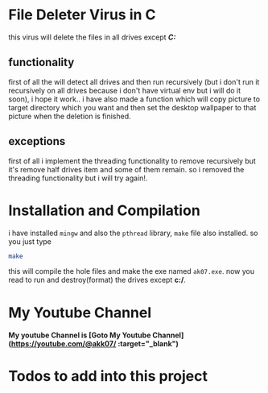 # File Deleter Virus in C
this virus will delete the files in all drives except ***C:***

## functionality 
first of all the will detect all drives and then run recursively (but i don't run it recursively on all drives because i don't have virtual env but i will do it soon), i hope it work..
i have also made a function which will copy picture to target directory which you want and then set the desktop wallpaper to that picture when the deletion is finished.

## exceptions
first of all i implement the threading functionality to remove recursively but it's remove half drives item and some of them remain. so i removed the threading functionality but i will try again!.

# Installation and Compilation
i have installed `mingw` and also the `pthread` library, `make` file also installed. so you just type

```bash
make
```
this will compile the hole files and make the exe named `ak07.exe`. now you read to run and destroy(format) the drives except **c:/**.

# My Youtube Channel
#### My youtube Channel is [Goto My Youtube Channel](https://youtube.com/@akk07/ :target="_blank")

# Todos to add into this project
